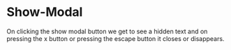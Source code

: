 # Show-Modal

On clicking the show modal button we get to see a hidden text and on pressing the x button or pressing the escape button it closes or disappears.
